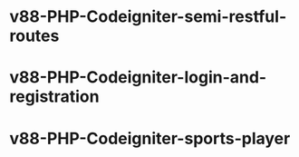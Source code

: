 # v88-PHP-Codeigniter-semi-restful-routes
# v88-PHP-Codeigniter-login-and-registration
# v88-PHP-Codeigniter-sports-player

